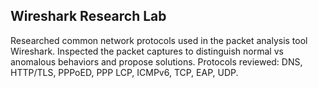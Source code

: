 ## Wireshark Research Lab 
Researched common network protocols used in the packet analysis tool Wireshark. Inspected the packet captures to distinguish normal vs anomalous behaviors and propose solutions. Protocols reviewed: DNS, HTTP/TLS, PPPoED, PPP LCP, ICMPv6, TCP, EAP, UDP.
